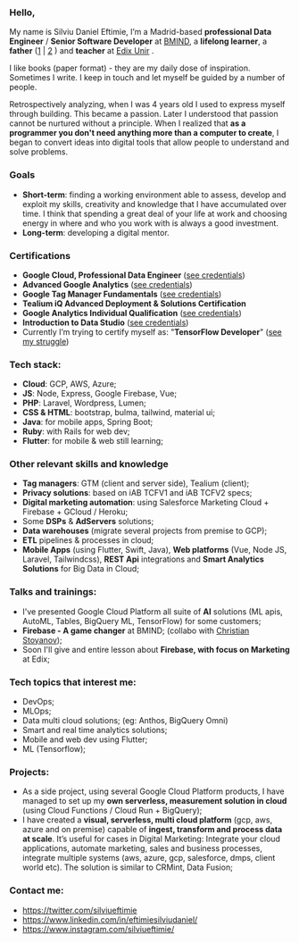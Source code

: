 ### Hello,

My name is Silviu Daniel Eftimie, I’m a Madrid-based **professional Data Engineer** / **Senior Software Developer** at [BMIND](https://bmind.es/), a **lifelong learner**, a **father** ([1](https://www.youtube.com/channel/UCHV6pF1KjgCJB4M__4ZYISg/videos) | [2](https://twitter.com/silviueftimie/status/1243964087329054721) ) and **teacher** at [Edix Unir](https://www.edix.com/es/carreras/carreras-growth-marketing/) . 

I like books (paper format) - they are my daily dose of inspiration.  Sometimes I write. I keep in touch and let myself be guided by a number of people.

Retrospectively analyzing, when I was 4 years old I used to express myself through building. This became a passion. Later I understood that passion cannot be nurtured without a principle. When I realized that **as a programmer you don't need anything more than a computer to create**, I began to convert ideas into digital tools that allow people to understand and solve problems.

### Goals
- **Short-term**: finding a working environment able to assess, develop and exploit my skills, creativity and knowledge that I have accumulated over time. I think that spending a great deal of your life at work and choosing energy in where and who you work with is always a good investment.
- **Long-term**: developing a digital mentor.


### Certifications
- **Google Cloud, Professional Data Engineer** ([see credentials](https://www.credential.net/ea16f035-918e-40b1-b204-5fa779ed3225?key=a0632fc502be9d50d27897d24fce83db7acb056cc85ca7d93f506dd2060a5858#gs.e8pkyh))
- **Advanced Google Analytics** ([see credentials](https://analytics.google.com/analytics/academy/certificate/-xSpaCN5TIywB7ARpIJKvA))
- **Google Tag Manager Fundamentals** ([see credentials](https://analytics.google.com/analytics/academy/certificate/FS_ZULJeQzmg1OMD7rvnDg))
- **Tealium iQ Advanced Deployment & Solutions Certification**
- **Google Analytics Individual Qualification** ([see credentials](https://skillshop.exceedlms.com/student/award/37001403))
- **Introduction to Data Studio** ([see credentials](https://analytics.google.com/analytics/academy/certificate/uDTa0p64R_6XgEogUwIpcA))
- Currently I’m trying to certify myself as: "**TensorFlow Developer**" ([see my struggle](https://github.com/seftimie/TensorFlowJourney))


### Tech stack:
- **Cloud**: GCP, AWS, Azure;
- **JS**: Node, Express, Google Firebase, Vue;
- **PHP**: Laravel, Wordpress, Lumen;
- **CSS & HTML**: bootstrap, bulma, tailwind, material ui;
- **Java**: for mobile apps, Spring Boot;
- **Ruby**: with Rails for web dev;
- **Flutter**: for mobile & web still learning;


### Other relevant skills and knowledge
- **Tag managers**: GTM (client and server side), Tealium (client);
- **Privacy solutions**: based on iAB TCFV1 and iAB TCFV2 specs;
- **Digital marketing automation**: using Salesforce Marketing Cloud + Firebase + GCloud / Heroku;
- Some **DSPs** & **AdServers** solutions;
- **Data warehouses** (migrate several projects from premise to GCP);
- **ETL** pipelines & processes in cloud;
- **Mobile Apps** (using Flutter, Swift, Java), **Web platforms** (Vue, Node JS, Laravel, Tailwindcss), **REST Api** integrations and **Smart Analytics Solutions** for Big Data in Cloud;

	
### Talks and trainings:
-  I've presented Google Cloud Platform all suite of **AI** solutions (ML apis, AutoML, Tables, BigQuery ML, TensorFlow) for some customers;
-  **Firebase - A game changer** at BMIND; (collabo with [Christian Stoyanov](https://github.com/crissto));
- Soon I'll give and entire lesson about **Firebase, with focus on Marketing** at Edix;

### Tech topics that interest me: 
- DevOps;
- MLOps;
- Data multi cloud solutions; (eg: Anthos, BigQuery Omni)
- Smart and real time analytics solutions;
- Mobile and web dev using Flutter;
- ML (Tensorflow);

### Projects:
- As a side project, using several Google Cloud Platform products, I have managed to set up my **own serverless, measurement solution in cloud** (using Cloud Functions / Cloud Run + BigQuery);
- I have created a **visual, serverless, multi cloud platform** (gcp, aws, azure and on premise) capable of **ingest, transform and process data at scale**. It’s useful for cases in Digital Marketing: Integrate your cloud applications, automate marketing, sales and business processes, integrate multiple systems (aws, azure, gcp, salesforce, dmps, client world etc). The solution is similar to CRMint, Data Fusion;


### Contact me: 
- https://twitter.com/silviueftimie
- https://www.linkedin.com/in/eftimiesilviudaniel/
- https://www.instagram.com/silviueftimie/


